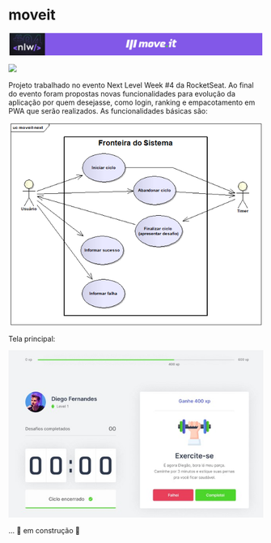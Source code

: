 # moveit

<p align="center">
  <img alt="diagrama de casos de uso" width="500" title="#Casos de Uso" src="./assets/banner.jpg" />
</p>
<p aligne="center">
  <img src="https://img.shields.io/badge/status-in%20dev-brightgreen">
</p>
Projeto trabalhado no evento Next Level Week #4 da RocketSeat. Ao final do evento foram propostas novas funcionalidades para evolução da aplicação por quem desejasse, como login, ranking e empacotamento em PWA que serão realizados.
As funcionalidades básicas são:
<p align="center">
  <img alt="diagrama de casos de uso" width="500" title="#Casos de Uso" src="./assets/diagrama de casos de uso.png" />
</p>
Tela principal: 
<p align="center">
  <img alt="tela principal" title="#Tela Principal" src="./assets/tela principal.jpg" />
</p>

... 🚧 em construção 🚧 
